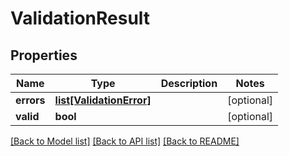# ValidationResult

## Properties
Name | Type | Description | Notes
------------ | ------------- | ------------- | -------------
**errors** | [**list[ValidationError]**](ValidationError.md) |  | [optional] 
**valid** | **bool** |  | [optional] 

[[Back to Model list]](../README.md#documentation-for-models) [[Back to API list]](../README.md#documentation-for-api-endpoints) [[Back to README]](../README.md)

